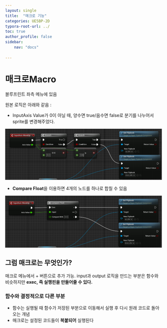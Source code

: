 ```yaml
---
layout: single
title:  "매크로 기능"
categories: UE5BP-2D
typora-root-url: ../
toc: true
author_profile: false
sidebar:
    nav: "docs"

---
```


# 매크로Macro
블루프린트 좌측 메뉴에 있음 

원본 로직은 아래와 같음 : 

- InputAxis Value가 0이 아닐 때, 양수면 true/음수면 false로 분기를 나누어서 sprite를 변경해주었다. 

![image-20240404001940490](/images/2024-04-04-Macro/image-20240404001940490.png)

- **Compare Float**을 이용하면 4개의 노드를 하나로 합칠 수 있음 

![image-20240404002121296](/images/2024-04-04-Macro/image-20240404002121296.png)

## 그럼 매크로는 무엇인가? 
매크로 메뉴에서 + 버튼으로 추가 가능. 
input과 output 로직을 만드는 부분은 함수와 비슷하지만 **exec, 즉 실행핀을 만들어줄 수 있다.**

### 함수와 결정적으로 다른 부분 
- 함수는 실행될 때 함수가 저장된 부분으로 이동해서 실행 후 다시 원래 코드로 돌아오는 개념 
- 매크로는 설정된 코드들이 **복붙되어** 실행된다
